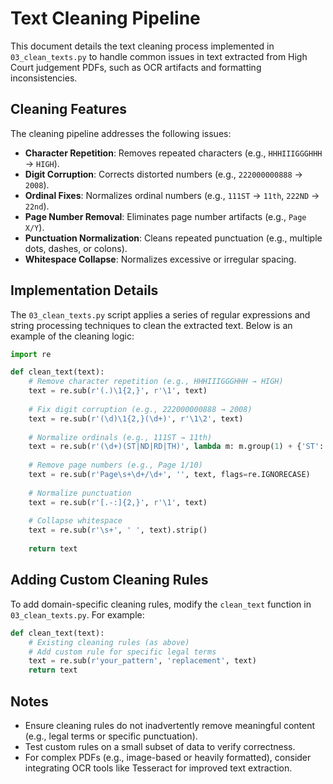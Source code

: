 # Text Cleaning Pipeline

This document details the text cleaning process implemented in `03_clean_texts.py` to handle common issues in text extracted from High Court judgement PDFs, such as OCR artifacts and formatting inconsistencies.

## Cleaning Features
The cleaning pipeline addresses the following issues:

- **Character Repetition**: Removes repeated characters (e.g., `HHHIIIGGGHHH` → `HIGH`).
- **Digit Corruption**: Corrects distorted numbers (e.g., `222000000888` → `2008`).
- **Ordinal Fixes**: Normalizes ordinal numbers (e.g., `111ST` → `11th`, `222ND` → `22nd`).
- **Page Number Removal**: Eliminates page number artifacts (e.g., `Page X/Y`).
- **Punctuation Normalization**: Cleans repeated punctuation (e.g., multiple dots, dashes, or colons).
- **Whitespace Collapse**: Normalizes excessive or irregular spacing.

## Implementation Details
The `03_clean_texts.py` script applies a series of regular expressions and string processing techniques to clean the extracted text. Below is an example of the cleaning logic:

```python
import re

def clean_text(text):
    # Remove character repetition (e.g., HHHIIIGGGHHH → HIGH)
    text = re.sub(r'(.)\1{2,}', r'\1', text)
    
    # Fix digit corruption (e.g., 222000000888 → 2008)
    text = re.sub(r'(\d)\1{2,}(\d+)', r'\1\2', text)
    
    # Normalize ordinals (e.g., 111ST → 11th)
    text = re.sub(r'(\d+)(ST|ND|RD|TH)', lambda m: m.group(1) + {'ST': 'st', 'ND': 'nd', 'RD': 'rd', 'TH': 'th'}[m.group(2)], text, flags=re.IGNORECASE)
    
    # Remove page numbers (e.g., Page 1/10)
    text = re.sub(r'Page\s+\d+/\d+', '', text, flags=re.IGNORECASE)
    
    # Normalize punctuation
    text = re.sub(r'[.-:]{2,}', r'\1', text)
    
    # Collapse whitespace
    text = re.sub(r'\s+', ' ', text).strip()
    
    return text
```

## Adding Custom Cleaning Rules
To add domain-specific cleaning rules, modify the `clean_text` function in `03_clean_texts.py`. For example:

```python
def clean_text(text):
    # Existing cleaning rules (as above)
    # Add custom rule for specific legal terms
    text = re.sub(r'your_pattern', 'replacement', text)
    return text
```

## Notes
- Ensure cleaning rules do not inadvertently remove meaningful content (e.g., legal terms or specific punctuation).
- Test custom rules on a small subset of data to verify correctness.
- For complex PDFs (e.g., image-based or heavily formatted), consider integrating OCR tools like Tesseract for improved text extraction.